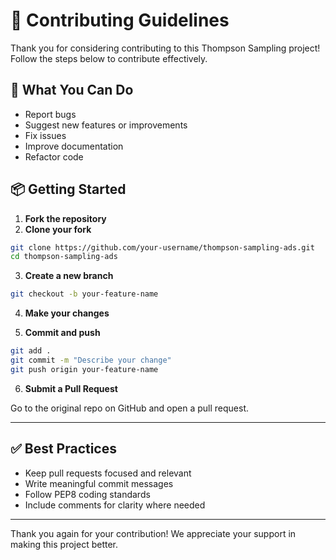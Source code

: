 
# 🤝 Contributing Guidelines

Thank you for considering contributing to this Thompson Sampling project! Follow the steps below to contribute effectively.

## 🧰 What You Can Do

- Report bugs
- Suggest new features or improvements
- Fix issues
- Improve documentation
- Refactor code

## 📦 Getting Started

1. **Fork the repository**
2. **Clone your fork**

```bash
git clone https://github.com/your-username/thompson-sampling-ads.git
cd thompson-sampling-ads
```

3. **Create a new branch**

```bash
git checkout -b your-feature-name
```

4. **Make your changes**

5. **Commit and push**

```bash
git add .
git commit -m "Describe your change"
git push origin your-feature-name
```

6. **Submit a Pull Request**

Go to the original repo on GitHub and open a pull request.

---

## ✅ Best Practices

- Keep pull requests focused and relevant
- Write meaningful commit messages
- Follow PEP8 coding standards
- Include comments for clarity where needed

---

Thank you again for your contribution! We appreciate your support in making this project better.
